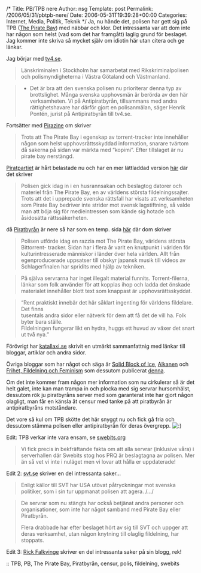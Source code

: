 /*
 Title: PB/TPB nere
 Author: nsg
 Template: post
 Permalink: /2006/05/31/pbtpb-nere/
 Date: 2006-05-31T19:39:28+00:00
 Categories: Internet, Media, Politik, Teknik
*/
Ja, nu hände det, polisen har gett sig på TPB ([The Pirate Bay][1]) med näbbar och klor. Det intressanta var att dom inte har någon som helst (vad som det har framgått) laglig grund för beslaget. Jag kommer inte skriva så mycket själv om idiotin här utan citera och ge länkar.

Jag börjar med [tv4.se][2].

> Länskriminalen i Stockholm har samarbetat med Rikskriminalpolisen och polismyndigheterna i Västra Götaland och Västmanland.

> - Det är bra att den svenska polisen nu prioriterar denna typ av brottslighet. Många svenska upphovsmän är berörda av den här verksamheten. Vi på Antipiratbyrån, tillsammans med andra rättighetshavare har därför gjort en polisanmälan, säger Henrik Pontén, jurist på Antipiratbyrån till tv4.se.

Fortsätter med [Pirazine][3] om skriver

> Trots att The Pirate Bay i egenskap av torrent-tracker inte innehåller någon som helst upphovsrättsskyddad information, snarare tvärtom då sakerna på sidan var märkta med &#8220;kopimi&#8221;. Efter tillslaget är nu pirate bay nerstängd.

[Piratpartiet][4] är hårt belastade nu och har en mer lättladdad version [här][5] där det skriver

> Polisen gick idag in i en husrannsakan och beslagtog datorer och materiel från The Pirate Bay, en av världens största fildelningssajter. Trots att det i upprepade svenska rättsfall har visats att verksamheten som Pirate Bay bedriver inte strider mot svensk lagstiftning, så valde man att böja sig för medieintressen som kände sig hotade och åsidosätta rättssäkerheten.

då [Piratbyrån][6] är nere så har som en temp. sida [här][7] där dom skriver

> Polisen utförde idag en razzia mot The Pirate Bay, världens största Bittorrent- tracker. Sidan har i flera år varit en knutpunkt i världen för kulturintresserade människor i länder över hela världen. Allt från egenproducerade uppsatser till obskyr japansk musik till videos av Schlagerfinalen har spridits med hjälp av tekniken. 

> På själva servrarna har inget illegalt material funnits. Torrent-filerna, länkar som folk använder för att kopplas ihop och ladda det önskade materialet innehåller blott text som knappast är upphovsrättsskyddat.

> &#8220;Rent praktiskt innebär det här såklart ingenting för världens fildelare. Det finns  
> tusentals andra sidor eller nätverk för dem att få det de vill ha. Folk byter bara ställe.  
> Fildelningen fungerar likt en hydra, huggs ett huvud av växer det snart ut två nya.&#8221;

Förövrigt har [katallaxi.se][8] skrivit en utmärkt sammanfattnig med länkar till bloggar, artiklar och andra sidor.

Övriga bloggar som har något och säga är [Solid Block of Ice][9], [Alkanen][10] och [Frihet, Fildelning och Feminism][11] som dessutom publicerat [denna][12].

Om det inte kommer fram någon mer information som nu cirkulerar så är det helt galet, inte kan man trampa in och plocka med sig servrar hursomhälst, dessutom rök ju piratbyråns server med som garanterat inte har gjort någon olagligt, man får en känsla åt censur med tanke på att piratbyrån är antipiratbyråns motståndare.

Det vore så kul om TPB skötte det här snyggt nu och fick gå fria och dessutom stämma polisen eller antipiratbyrån för deras övergrepp. <img src="http://nsg.cc/wp-includes/images/smilies/icon_smile.gif" alt=":)" class="wp-smiley" /> 

Edit: TPB verkar inte vara ensam, se [swebits.org][13]

> Vi fick precis in bekfräftande fakta om att alla servrar (inklusive våra) i serverhallen där Swebits stog hos PRQ är beslagtagna av polisen. Mer än så vet vi inte i nuläget men vi lovar att hålla er uppdaterade!

Edit 2: [svt.se][14] skriver en del intressanta saker&#8230;

> Enligt källor till SVT har USA utövat påtryckningar mot svenska politiker, som i sin tur uppmanat polisen att agera. /&#8230;/

> De servrar som nu stängts har också betjänat andra personer och organisationer, som inte har något samband med Pirate Bay eller Piratbyrån.
> 
> Flera drabbade har efter beslaget hört av sig till SVT och uppger att deras verksamhet, utan någon knytning till olaglig fildelning, har stoppats.

Edit 3: [Rick Falkvinge][15] skriver en del intressanta saker på sin blogg, rek!

:: TPB, PB, The Pirate Bay, Piratbyrån, censur, polis, fildelning, swebits

<small></small>

 [1]: http://www.thepiratebay.org
 [2]: http://tv4.se/467680.html
 [3]: http://pirazine.blogspot.com/2006/05/razzia-mot-pirate-bay.html
 [4]: http://www.piratpartiet.se
 [5]: http://www2.piratpartiet.se
 [6]: http://www.piratbyran.org
 [7]: http://piratbyran.blogspot.com/
 [8]: http://www.katallaxi.se/2006/05/31/huh-6/
 [9]: http://blog.isecore.net/2006/05/31/razzia-mot-pirate-bay/
 [10]: http://alkanen.blogspot.com/2006/05/rttsskerhet.html
 [11]: http://johannanylander.blogspot.com/2006/05/razzia-mot-svenska-fildelare.html
 [12]: http://luf.se/index.php?show=305_SWE&#038;article=517&#038;page_anchor=http://luf.se/p305/p305_swe.php?article=517
 [13]: http://swebits.org/
 [14]: http://svt.se/svt/jsp/Crosslink.jsp?d=22620&#038;a=601194&#038;lid=puff_401860&#038;lpos=rubrik
 [15]: http://www.falkvinge.com/2006/05/fem-rttsskandaler-p-en-gng.html